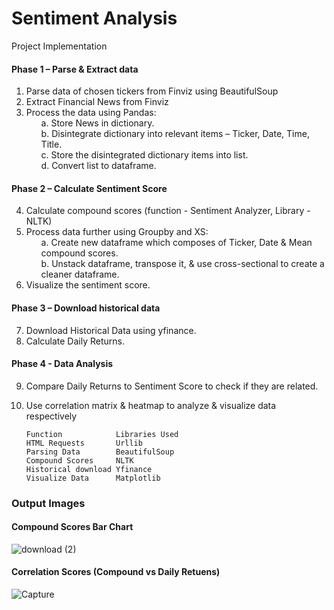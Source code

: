# Sentiment Analysis
Project Implementation


#### Phase 1 – Parse & Extract data
1. Parse data of chosen tickers from Finviz using BeautifulSoup
2. Extract Financial News from Finviz
3. Process the data using Pandas:
	<ol>a. Store News in dictionary.</ol>
	<ol>b. Disintegrate dictionary into relevant items – Ticker, Date, Time, Title.</ol>
	<ol>c. Store the disintegrated dictionary items into list.</ol>
	<ol>d. Convert list to dataframe.</ol>


#### Phase 2 – Calculate Sentiment Score
4. Calculate compound scores (function - Sentiment Analyzer, Library - NLTK)
5. Process data further using Groupby and XS:
	<ol>a. Create new dataframe which composes of Ticker, Date & Mean compound scores.</ol>
	<ol>b. Unstack dataframe, transpose it, & use cross-sectional to create a cleaner dataframe.</ol>
6. Visualize the sentiment score.


#### Phase 3 – Download historical data
7. Download Historical Data using yfinance.
8. Calculate Daily Returns.


#### Phase 4 - Data Analysis 
9. Compare Daily Returns to Sentiment Score to check if they are related.
10. Use correlation matrix & heatmap to analyze & visualize data respectively

		Function			Libraries Used
		HTML Requests		Urllib
		Parsing Data		BeautifulSoup
		Compound Scores		NLTK
		Historical download	Yfinance
		Visualize Data		Matplotlib

 ### Output Images
 
 #### Compound Scores Bar Chart
 ![download (2)](https://user-images.githubusercontent.com/78731243/119055330-7b77d680-b9e6-11eb-9d8e-f5c28cbb1563.png)

#### Correlation Scores (Compound vs Daily Retuens)
![Capture](https://user-images.githubusercontent.com/78731243/119055560-e5907b80-b9e6-11eb-83ea-38d782479ccf.PNG)

